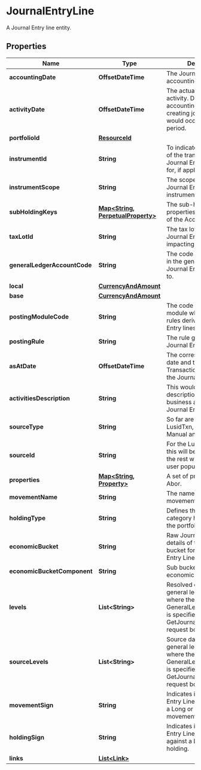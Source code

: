 

# JournalEntryLine

A Journal Entry line entity.

## Properties

| Name | Type | Description | Notes |
|------------ | ------------- | ------------- | -------------|
|**accountingDate** | **OffsetDateTime** | The Journal Entry Line accounting date. |  |
|**activityDate** | **OffsetDateTime** | The actual date of the activity. Differs from the accounting date when creating journals that would occur in a closed period. |  |
|**portfolioId** | [**ResourceId**](ResourceId.md) |  |  |
|**instrumentId** | **String** | To indicate the instrument of the transaction that the Journal Entry Line posted for, if applicable. |  |
|**instrumentScope** | **String** | The scope in which the Journal Entry Line instrument is in. |  |
|**subHoldingKeys** | [**Map&lt;String, PerpetualProperty&gt;**](PerpetualProperty.md) | The sub-holding properties which are part of the AccountingKey. |  [optional] |
|**taxLotId** | **String** | The tax lot Id that the Journal Entry Line is impacting. |  |
|**generalLedgerAccountCode** | **String** | The code of the account in the general ledger the Journal Entry was posted to. |  |
|**local** | [**CurrencyAndAmount**](CurrencyAndAmount.md) |  |  |
|**base** | [**CurrencyAndAmount**](CurrencyAndAmount.md) |  |  |
|**postingModuleCode** | **String** | The code of the posting module where the posting rules derived the Journal Entry lines. |  [optional] |
|**postingRule** | **String** | The rule generating the Journal Entry Line. |  |
|**asAtDate** | **OffsetDateTime** | The corresponding input date and time of the Transaction generating the Journal Entry Line. |  |
|**activitiesDescription** | **String** | This would be the description of the business activities this Journal Entry Line is for. |  [optional] |
|**sourceType** | **String** | So far are 4 types: LusidTxn, LusidValuation, Manual and External. |  |
|**sourceId** | **String** | For the Lusid Source Type this will be the txn Id. For the rest will be what the user populates. |  |
|**properties** | [**Map&lt;String, Property&gt;**](Property.md) | A set of properties for the Abor. |  [optional] |
|**movementName** | **String** | The name of the movement. |  |
|**holdingType** | **String** | Defines the broad category holding within the portfolio. |  |
|**economicBucket** | **String** | Raw Journal Entry Line details of the economic bucket for the Journal Entry Line. |  |
|**economicBucketComponent** | **String** | Sub bucket of the economic bucket. |  [optional] |
|**levels** | **List&lt;String&gt;** | Resolved data from the general ledger profile where the GeneralLedgerProfileCode is specified in the GetJournalEntryLines request body. |  [optional] |
|**sourceLevels** | **List&lt;String&gt;** | Source data from the general ledger profile where the GeneralLedgerProfileCode is specified in the GetJournalEntryLines request body. |  [optional] |
|**movementSign** | **String** | Indicates if the Journal Entry Line corresponds to a Long or Short movement. |  [optional] |
|**holdingSign** | **String** | Indicates if the Journal Entry Line is operating against a Long or Short holding. |  [optional] |
|**links** | [**List&lt;Link&gt;**](Link.md) |  |  [optional] |



